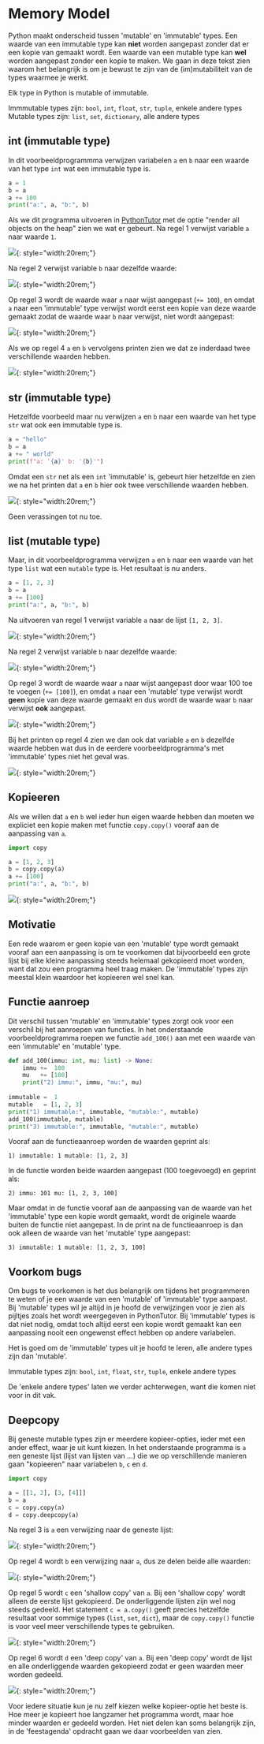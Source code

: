 # Memory Model

Python maakt onderscheid tussen 'mutable' en 'immutable' types. Een
waarde van een immutable type kan **niet** worden aangepast zonder dat
er een kopie van gemaakt wordt. Een waarde van een mutable type kan
**wel** worden aangepast zonder een kopie te maken. We gaan in deze
tekst zien waarom het belangrijk is om je bewust te zijn van de
(im)mutabiliteit van de types waarmee je werkt.

Elk type in Python is mutable of immutable. 

Immmutable types zijn: `bool`, `int`, `float`, `str`, `tuple`, enkele andere types
Mutable types zijn: `list`, `set`, `dictionary`, alle andere types

## int (immutable type)

In dit voorbeeldprogrammma verwijzen variabelen `a` en `b` naar een
waarde van het type `int` wat een immutable type is.

```python
a = 1
b = a
a += 100
print("a:", a, "b:", b)
```

Als we dit programma uitvoeren in
[PythonTutor](https://pythontutor.com/) met de optie "render all
objects on the heap" zien we wat er gebeurt. Na regel 1 verwijst
variable `a` naar waarde `1`.

![](mm_int2.png){: style="width:20rem;"}

Na regel 2 verwijst variable `b` naar dezelfde waarde:

![](mm_int3.png){: style="width:20rem;"}

Op regel 3 wordt de waarde waar `a` naar wijst aangepast (`+= 100`),
en omdat `a` naar een 'immutable' type verwijst wordt eerst een kopie
van deze waarde gemaakt zodat de waarde waar `b` naar verwijst, niet
wordt aangepast:

![](mm_int4.png){: style="width:20rem;"}

Als we op regel 4 `a` en `b` vervolgens printen zien we dat ze inderdaad twee
verschillende waarden hebben.

![](mm_int5.png){: style="width:20rem;"}


## str (immutable type)

Hetzelfde voorbeeld maar nu verwijzen `a` en `b` naar een waarde van
het type `str` wat ook een immutable type is.

```python
a = "hello"
b = a
a += " world"
print(f"a: '{a}' b: '{b}'")
```

Omdat een `str` net als een `int` 'immutable' is, gebeurt hier
hetzelfde en zien we na het printen dat `a` en `b` hier ook twee
verschillende waarden hebben.

![](mm_str5.png){: style="width:20rem;"}

Geen verassingen tot nu toe.


## list (mutable type)

Maar, in dit voorbeeldprogramma verwijzen `a` en `b` naar een waarde
van het type `list` wat een `mutable` type is. Het resultaat is nu
anders.

```python
a = [1, 2, 3]
b = a
a += [100]
print("a:", a, "b:", b)
```

Na uitvoeren van regel 1 verwijst variable `a` naar de lijst
`[1, 2, 3]`.

![](mm_list2.png){: style="width:20rem;"}

Na regel 2 verwijst variable `b` naar dezelfde waarde:

![](mm_list3.png){: style="width:20rem;"}

Op regel 3 wordt de waarde waar `a` naar wijst aangepast door waar 100
toe te voegen (`+= [100]`), en omdat `a` naar een 'mutable' type
verwijst wordt **geen** kopie van deze waarde gemaakt en dus wordt de
waarde waar `b` naar verwijst **ook** aangepast.

![](mm_list4.png){: style="width:20rem;"}

Bij het printen op regel 4 zien we dan ook dat variable `a` en `b`
dezelfde waarde hebben wat dus in de eerdere voorbeeldprogramma's met
'immutable' types niet het geval was.

![](mm_list5.png){: style="width:20rem;"}

## Kopieeren

Als we willen dat `a` en `b` wel ieder hun eigen waarde hebben dan
moeten we expliciet een kopie maken met functie `copy.copy()` vooraf
aan de aanpassing van `a`.

```python
import copy

a = [1, 2, 3]
b = copy.copy(a)
a += [100]
print("a:", a, "b:", b)
```

![](mm_list_copy5.png){: style="width:20rem;"}

## Motivatie

Een rede waarom er geen kopie van een 'mutable' type wordt gemaakt
vooraf aan een aanpassing is om te voorkomen dat bijvoorbeeld een
grote lijst bij elke kleine aanpassing steeds helemaal gekopieerd moet
worden, want dat zou een programma heel traag maken. De 'immutable'
types zijn meestal klein waardoor het kopieeren wel snel kan.


## Functie aanroep

Dit verschil tussen 'mutable' en 'immutable' types zorgt ook
voor een verschil bij het aanroepen van functies. In het onderstaande
voorbeeldprogramma roepen we functie `add_100()` aan met een waarde van
een 'immutable' en 'mutable' type.

```python
def add_100(immu: int, mu: list) -> None:
    immu +=  100
    mu   += [100]
    print("2) immu:", immu, "mu:", mu)
    
immutable =  1
mutable   = [1, 2, 3]
print("1) immutable:", immutable, "mutable:", mutable)
add_100(immutable, mutable)
print("3) immutable:", immutable, "mutable:", mutable)
```

Vooraf aan de functieaanroep worden de waarden geprint als:

    1) immutable: 1 mutable: [1, 2, 3]
    
In de functie worden beide waarden aangepast (100
toegevoegd) en geprint als:

    2) immu: 101 mu: [1, 2, 3, 100]

Maar omdat in de functie vooraf aan de aanpassing van de waarde van
het 'immutable' type een kopie wordt gemaakt, wordt de originele
waarde buiten de functie niet aangepast. In de print na de
functieaanroep is dan ook alleen de waarde van het 'mutable' type
aangepast:

    3) immutable: 1 mutable: [1, 2, 3, 100]

## Voorkom bugs

Om bugs te voorkomen is het dus belangrijk om tijdens het programmeren
te weten of je een waarde van een 'mutable' of 'immutable' type
aanpast. Bij 'mutable' types wil je altijd in je hoofd de verwijzingen
voor je zien als pijltjes zoals het wordt weergegeven in
PythonTutor. Bij 'immutable' types is dat niet nodig, omdat toch
altijd eerst een kopie wordt gemaakt kan een aanpassing nooit een
ongewenst effect hebben op andere variabelen.

Het is goed om de 'immutable' types uit je hoofd te leren, alle andere
types zijn dan 'mutable'.

Immutable types zijn: `bool`, `int`, `float`, `str`, `tuple`, enkele andere types

De 'enkele andere types' laten we verder achterwegen, want die komen
niet voor in dit vak.

## Deepcopy

Bij geneste mutable types zijn er meerdere kopieer-opties, ieder met
een ander effect, waar je uit kunt kiezen. In het onderstaande
programma is `a` een geneste lijst (lijst van lijsten van ...) die we
op verschillende manieren gaan "kopieeren" naar variabelen `b`, `c` en
`d`.

```python
import copy

a = [[1, 2], [3, [4]]]
b = a
c = copy.copy(a)
d = copy.deepcopy(a)
```

Na regel 3 is `a` een verwijzing naar de geneste lijst:

![](mm_deepcopy2.png){: style="width:20rem;"}

Op regel 4 wordt `b` een verwijzing naar `a`, dus ze delen beide alle
waarden:

![](mm_deepcopy3.png){: style="width:20rem;"}

Op regel 5 wordt `c` een 'shallow copy' van `a`. Bij een 'shallow
copy' wordt alleen de eerste lijst gekopieerd. De onderliggende
lijsten zijn wel nog steeds gedeeld. Het statement `c = a.copy()`
geeft precies hetzelfde resultaat voor sommige types (`list`, `set`,
`dict`), maar de `copy.copy()` functie is voor veel meer verschillende
types te gebruiken.

![](mm_deepcopy4.png){: style="width:20rem;"}

Op regel 6 wordt `d` een 'deep copy' van `a`. Bij een 'deep copy'
wordt de lijst en alle onderliggende waarden gekopieerd zodat er geen
waarden meer worden gedeeld.

![](mm_deepcopy5.png){: style="width:20rem;"}

Voor iedere situatie kun je nu zelf kiezen welke kopieer-optie het beste
is. Hoe meer je kopieert hoe langzamer het programma wordt, maar hoe
minder waarden er gedeeld worden. Het niet delen kan soms belangrijk
zijn, in de 'feestagenda' opdracht gaan we daar voorbeelden van zien.
